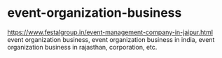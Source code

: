 # event-organization-business
https://www.festalgroup.in/event-management-company-in-jaipur.html event organization business, event organization business in india, event organization business in rajasthan, corporation, etc.
